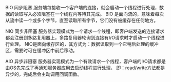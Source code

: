 BIO 同步阻塞    服务端每接收一个客户端的连接，就会启动一个线程进行处理，数据的读取写入必须阻塞在一个线程内等待其完成。
                BIO 是面向流的，意味着每次从流中读一个或多个字节，直至读取所有字节，它们没有被缓存在任何地方。

NIO 同步非阻塞  服务器实现模式为一个请求一个线程，即客户端发送的连接请求都会注册到多路复用器上，多路复用器轮询到连接有I/O请求时才启动一个线程进行处理。
                NIO是面向缓存区的，其方式为：数据读取到一个它稍后处理的缓冲区，需要时可在缓冲区中前后移动。

AIO 异步非阻塞  服务器实现模式为一个有效请求一个线程，客户端的I/O请求都是由OS先完成了再通知服务器应用去启动线程进行处理，
                即：read/write方法都是异步的，完成后会主动调用回调函数。
                